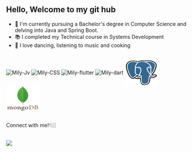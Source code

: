 ## Hello, Welcome to my git hub
- 📖 I'm currently pursuing a Bachelor's degree in Computer Science and delving into Java and Spring Boot.
- 📚 I completed my Technical course in Systems Development 
- 🧡 I love dancing, listening to music and cooking
  
<!-- <div>-->
<!--   <p align="right"> 👀 </p> -->
<!--   <p align="right">   <img alingn="center" src="https://profile-counter.glitch.me/Jamilyasbarb/count.svg" /></p> -->
<!-- </div> -->
<!-- <div align="center"> -->
<!--   <a href="https://github.com/Jamilyasbarb"> -->
<!--   <img height="180em" src="https://github-readme-stats.vercel.app/api?username=Jamilyasbarb&show_icons=true&theme=dracula&include_all_commits=true&count_private=true"/> -->
<!--   <img height="180em" src="https://github-readme-stats.vercel.app/api/top-langs/?username=Jamilyasbarb&layout=compact&langs_count=7&theme=dracula"/> -->
<!-- </div> -->
  
  <div style="display: inline_block"><br>
    <img align="center" alt="Mily-Jv" height="30" width="50" src="https://cdn.jsdelivr.net/gh/devicons/devicon/icons/java/java-original.svg">
    <img align="center" alt="Mily-CSS" height="50" width="60" src="https://cdn.jsdelivr.net/gh/devicons/devicon/icons/spring/spring-original-wordmark.svg"/>
    <img align="center" alt="Mily-flutter" height="30" width="40" src="https://cdn.jsdelivr.net/gh/devicons/devicon/icons/flutter/flutter-original.svg"/>
    <img align="center" alt="Mily-dart" height="70" width="90" src="https://cdn.jsdelivr.net/gh/devicons/devicon/icons/dart/dart-plain-wordmark.svg"/>
    <img align="center" alt="Mily-postgre" height="70" width="90" src="https://github.com/devicons/devicon/blob/v2.16.0/icons/postgresql/postgresql-original.svg" />
    <img align="center" alt="Mily-mongo" height="70" width="90" src="https://github.com/devicons/devicon/blob/v2.16.0/icons/mongodb/mongodb-original-wordmark.svg" />
<!--   <img align="center" alt="Mily-CSS" height="70" width="90" src="https://cdn.jsdelivr.net/gh/devicons/devicon/icons/mysql/mysql-original-wordmark.svg" /> -->
<!--     <img align="right" height="150" alt="Mily-gif" src="https://i.picasion.com/pic92/e9ceb727032a4692505189624e0eec93.gif"> -->
    <!--     <img align="center" alt="Mily-Js" height="30" width="40" src="https://cdn.jsdelivr.net/gh/devicons/devicon/icons/javascript/javascript-original.svg"> 
    <img align="center" alt="Mily-HTML" height="30" width="40" src="https://raw.githubusercontent.com/devicons/devicon/master/icons/html5/html5-original.svg">
    <img align="center" alt="Mily-CSS" height="30" width="40" src="https://raw.githubusercontent.com/devicons/devicon/master/icons/css3/css3-original.svg">
    <img align="center" alt="Mily-CSS" height="30" width="40" src="https://cdn.jsdelivr.net/gh/devicons/devicon/icons/angularjs/angularjs-plain.svg" /> -->
  </div>
  
  ##

  <div>
   <p>Connect with me!👇🏼</p>
    <br>
       <a href="https://www.linkedin.com/in/jamilyyasmin/" target="_blank"><img src="https://img.shields.io/badge/-LinkedIn-%230077B5?style=for-the-badge&logo=linkedin&logoColor=white" target="_blank"></a> 
  </div>
  
  
 
